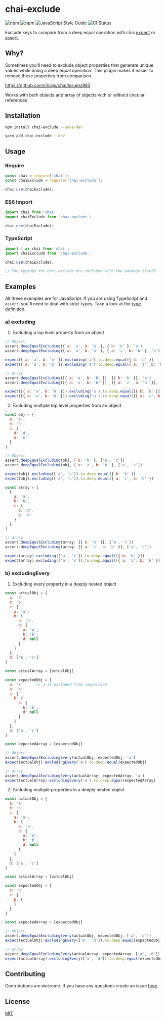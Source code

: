 # chai-exclude

[![npm](https://img.shields.io/npm/v/chai-exclude.svg)](https://www.npmjs.com/package/chai-exclude)
[![npm](https://img.shields.io/npm/dw/chai-exclude.svg)](https://www.npmjs.com/package/chai-exclude)
[![JavaScript Style Guide](https://img.shields.io/badge/code_style-standard-brightgreen.svg)](https://standardjs.com)
[![CI Status](https://github.com/mesaugat/chai-exclude/actions/workflows/test.yml/badge.svg?branch=main)](https://github.com/mesaugat/chai-exclude/actions/workflows/test.yml)

Exclude keys to compare from a deep equal operation with chai [expect](http://chaijs.com/api/bdd/) or [assert](http://chaijs.com/api/assert/).

## Why?

Sometimes you'll need to exclude object properties that generate unique values while doing a deep equal operation. This plugin makes it easier to remove those properties from comparison.

https://github.com/chaijs/chai/issues/885

Works with both objects and array of objects with or without circular references.

## Installation

```bash
npm install chai-exclude --save-dev
```

```bash
yarn add chai-exclude --dev
```

## Usage

### Require

```js
const chai = require('chai');
const chaiExclude = require('chai-exclude');

chai.use(chaiExclude);
```

### ES6 Import

```js
import chai from 'chai';
import chaiExclude from 'chai-exclude';

chai.use(chaiExclude);
```

### TypeScript

```js
import * as chai from 'chai';
import chaiExclude from 'chai-exclude';

chai.use(chaiExclude);

// The typings for chai-exclude are included with the package itself.
```

## Examples

All these examples are for JavaScript. If you are using TypeScript and `assert`, you'll need to deal with strict types. Take a look at the [type definition](index.d.ts).

### a) excluding

1. Excluding a top level property from an object

```js
// Object
assert.deepEqualExcluding({ a: 'a', b: 'b' }, { b: 'b' }, 'a')
assert.deepEqualExcluding({ a: 'a', b: 'b' }, { a: 'z', b: 'b' }, 'a')

expect({ a: 'a', b: 'b' }).excluding('a').to.deep.equal({ b: 'b' })
expect({ a: 'a', b: 'b' }).excluding('a').to.deep.equal({ a: 'z', b: 'b' })

// Array
assert.deepEqualExcluding([{ a: 'a', b: 'b' }], [{ b: 'b' }], 'a')
assert.deepEqualExcluding([{ a: 'a', b: 'b' }], [{ a: 'z', b: 'b' }], 'a')

expect([{ a: 'a', b: 'b' }]).excluding('a').to.deep.equal([{ b: 'b' }])
expect([{ a: 'a', b: 'b' }]).excluding('a').to.deep.equal([{ a: 'z', b: 'b' }])
```

2. Excluding multiple top level properties from an object

```js
const obj = {
  a: 'a',
  b: 'b',
  c: {
    d: 'd',
    e: 'e'
  }
}

// Object
assert.deepEqualExcluding(obj, { b: 'b' }, ['a', 'c'])
assert.deepEqualExcluding(obj, { a: 'z', b: 'b' }, ['a', 'c'])

expect(obj).excluding(['a', 'c']).to.deep.equal({ b: 'b' })
expect(obj).excluding(['a', 'c']).to.deep.equal({ a: 'z', b: 'b' })

const array = [
  {
    a: 'a',
    b: 'b',
    c: {
      d: 'd',
      e: 'e'
    }
  }
]

// Array
assert.deepEqualExcluding(array, [{ b: 'b' }], ['a', 'c'])
assert.deepEqualExcluding(array, [{ a: 'z', b: 'b' }], ['a', 'c'])

expect(array).excluding(['a', 'c']).to.deep.equal([{ b: 'b' }])
expect(array).excluding(['a', 'c']).to.deep.equal([{ a: 'z', b: 'b' }])
```

### b) excludingEvery

1. Excluding every property in a deeply nested object

```js
const actualObj = {
  a: 'a',
  b: 'b',
  c: {
    a: 'a',
    b: {
      a: 'a',
      d: {
        a: 'a',
        b: 'b',
        d: null
      }
    }
  },
  d: ['a', 'c']
}

const actualArray = [actualObj]

const expectedObj = {
  a: 'z',     // a is excluded from comparison
  b: 'b',
  c: {
    b: {
      d: {
        b: 'b',
        d: null
      }
    }
  },
  d: ['a', 'c']
}

const expectedArray = [expectedObj]

// Object
assert.deepEqualExcludingEvery(actualObj, expectedObj, 'a')
expect(actualObj).excludingEvery('a').to.deep.equal(expectedObj)

// Array
assert.deepEqualExcludingEvery(actualArray, expectedArray, 'a')
expect(actualArray).excludingEvery('a').to.deep.equal(expectedArray)
```

2. Excluding multiple properties in a deeply nested object

```js
const actualObj = {
  a: 'a',
  b: 'b',
  c: {
    a: 'a',
    b: {
      a: 'a',
      d: {
        a: 'a',
        b: 'b',
        d: null
      }
    }
  },
  d: ['a', 'c']
}

const actualArray = [actualObj]

const expectedObj = {
  b: 'b',
  c: {
    b: {
    }
  }
}

const expectedArray = [expectedObj]

// Object
assert.deepEqualExcludingEvery(actualObj, expectedObj, ['a', 'd'])
expect(actualObj).excludingEvery(['a', 'd']).to.deep.equal(expectedObj)

// Array
assert.deepEqualExcludingEvery(actualArray, expectedArray, ['a', 'd'])
expect(actualArray).excludingEvery(['a', 'd']).to.deep.equal(expectedArray)
```

## Contributing

Contributions are welcome. If you have any questions create an issue [here](https://github.com/mesaugat/chai-exclude/issues).

## License

[MIT](LICENSE)
